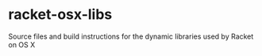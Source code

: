 racket-osx-libs
===============

Source files and build instructions for the dynamic libraries used by Racket on OS X
